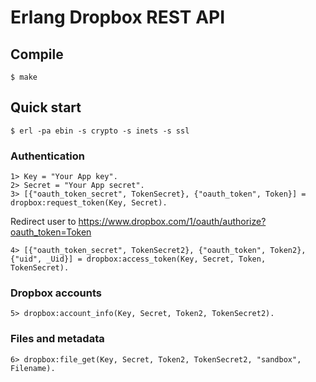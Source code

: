 # Erlang Dropbox REST API

## Compile

    $ make

## Quick start

    $ erl -pa ebin -s crypto -s inets -s ssl

### Authentication

    1> Key = "Your App key".
    2> Secret = "Your App secret".
    3> [{"oauth_token_secret", TokenSecret}, {"oauth_token", Token}] = dropbox:request_token(Key, Secret).

Redirect user to https://www.dropbox.com/1/oauth/authorize?oauth_token=Token

    4> [{"oauth_token_secret", TokenSecret2}, {"oauth_token", Token2}, {"uid", _Uid}] = dropbox:access_token(Key, Secret, Token, TokenSecret).

### Dropbox accounts

    5> dropbox:account_info(Key, Secret, Token2, TokenSecret2).

### Files and metadata

    6> dropbox:file_get(Key, Secret, Token2, TokenSecret2, "sandbox", Filename).
